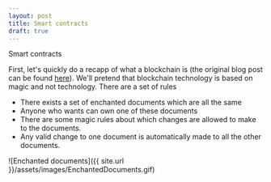 ```yaml
---
layout: post
title: Smart contracts
draft: true
---
```


Smart contracts 

First, let's quickly do a recapp of what a blockchain is (the original blog post can be found [here](http://allisabstract.com/2016/08/06/Blockchain.html)). We'll pretend that blockchain technology is based on magic and not technology. There are a set of rules

- There exists a set of enchanted documents which are all the same
- Anyone who wants can own one of these documents
- There are some magic rules about which changes are allowed to make to the documents.
- Any valid change to one document is automatically made to all the other documents.

![Enchanted documents]({{ site.url }}/assets/images/EnchantedDocuments.gif)
